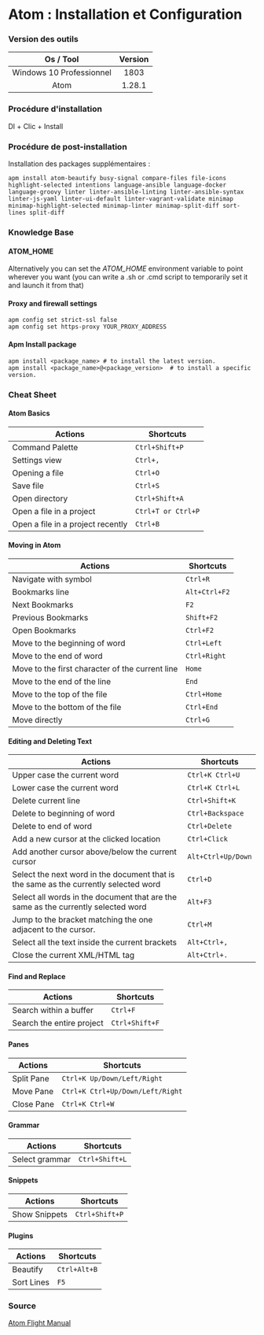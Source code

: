 # Atom : Installation et Configuration

### Version des outils

|         Os / Tool        | Version |
| :----------------------: | :-----: |
| Windows 10 Professionnel |   1803  |
|           Atom           |  1.28.1 |

### Procédure d'installation

Dl + Clic + Install

### Procédure de post-installation

Installation des packages supplémentaires :

```shell
apm install atom-beautify busy-signal compare-files file-icons highlight-selected intentions language-ansible language-docker language-groovy linter linter-ansible-linting linter-ansible-syntax linter-js-yaml linter-ui-default linter-vagrant-validate minimap minimap-highlight-selected minimap-linter minimap-split-diff sort-lines split-diff
```

### Knowledge Base

#### ATOM_HOME

Alternatively you can set the _ATOM_HOME_ environment variable to point wherever you want (you can write a .sh or .cmd script to temporarily set it and launch it from that)  

#### Proxy and firewall settings

```shell
apm config set strict-ssl false
apm config set https-proxy YOUR_PROXY_ADDRESS
```

#### Apm Install package

```shell
apm install <package_name> # to install the latest version.
apm install <package_name>@<package_version>  # to install a specific version.
```

### Cheat Sheet

#### Atom Basics

| Actions                           | Shortcuts          |
| --------------------------------- | ------------------ |
| Command Palette                   | `Ctrl+Shift+P`     |
| Settings view                     | `Ctrl+,`           |
| Opening a file                    | `Ctrl+O`           |
| Save file                         | `Ctrl+S`           |
| Open directory                    | `Ctrl+Shift+A`     |
| Open a file in a project          | `Ctrl+T or Ctrl+P` |
| Open a file in a project recently | `Ctrl+B`           |

#### Moving in Atom

| Actions                                         | Shortcuts     |
| ----------------------------------------------- | ------------- |
| Navigate with symbol                            | `Ctrl+R`      |
| Bookmarks line                                  | `Alt+Ctrl+F2` |
| Next Bookmarks                                  | `F2`          |
| Previous Bookmarks                              | `Shift+F2`    |
| Open Bookmarks                                  | `Ctrl+F2`     |
| Move to the beginning of word                   | `Ctrl+Left`   |
| Move to the end of word                         | `Ctrl+Right`  |
| Move to the first character of the current line | `Home`        |
| Move to the end of the line                     | `End`         |
| Move to the top of the file                     | `Ctrl+Home`   |
| Move to the bottom of the file                  | `Ctrl+End`    |
| Move directly                                   | `Ctrl+G`      |

#### Editing and Deleting Text

| Actions                                                                              | Shortcuts          |
| ------------------------------------------------------------------------------------ | ------------------ |
| Upper case the current word                                                          | `Ctrl+K Ctrl+U`    |
| Lower case the current word                                                          | `Ctrl+K Ctrl+L`    |
| Delete current line                                                                  | `Ctrl+Shift+K`     |
| Delete to beginning of word                                                          | `Ctrl+Backspace`   |
| Delete to end of word                                                                | `Ctrl+Delete`      |
| Add a new cursor at the clicked location                                             | `Ctrl+Click`       |
| Add another cursor above/below the current cursor                                    | `Alt+Ctrl+Up/Down` |
| Select the next word in the document that is the same as the currently selected word | `Ctrl+D`           |
| Select all words in the document that are the same as the currently selected word    | `Alt+F3`           |
| Jump to the bracket matching the one adjacent to the cursor.                         | `Ctrl+M`           |
| Select all the text inside the current brackets                                      | `Alt+Ctrl+,`       |
| Close the current XML/HTML tag                                                       | `Alt+Ctrl+.`       |

#### Find and Replace

| Actions                   | Shortcuts      |
| ------------------------- | -------------- |
| Search within a buffer    | `Ctrl+F`       |
| Search the entire project | `Ctrl+Shift+F` |

#### Panes

| Actions    | Shortcuts                        |
| ---------- | -------------------------------- |
| Split Pane | `Ctrl+K Up/Down/Left/Right`      |
| Move Pane  | `Ctrl+K Ctrl+Up/Down/Left/Right` |
| Close Pane | `Ctrl+K Ctrl+W`                  |

#### Grammar

| Actions        | Shortcuts      |
| -------------- | -------------- |
| Select grammar | `Ctrl+Shift+L` |

#### Snippets

| Actions       | Shortcuts      |
| ------------- | -------------- |
| Show Snippets | `Ctrl+Shift+P` |

#### Plugins

| Actions    | Shortcuts    |
| ---------- | ------------ |
| Beautify   | `Ctrl+Alt+B` |
| Sort Lines | `F5`         |

### Source

[Atom Flight Manual](https://flight-manual.atom.io/)
